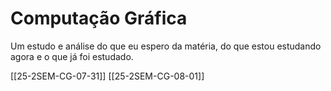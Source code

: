 # Computação Gráfica

Um estudo e análise do que eu espero da matéria, do que estou estudando agora e o que já foi estudado.

[[25-2SEM-CG-07-31]]
[[25-2SEM-CG-08-01]]